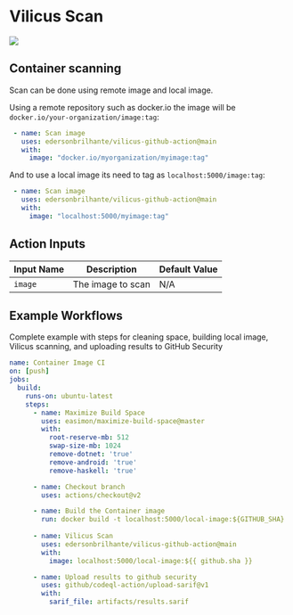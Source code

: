 # Vilicus Scan

<p align="left">
  <a href="https://github.com/edersonbrilhante/vilicus-github-action/releases"><img src="https://img.shields.io/github/v/release/edersonbrilhante/vilicus-github-action"/></a>
</p>

## Container scanning

Scan can be done using remote image and local image. 

Using a remote repository such as docker.io the image will be `docker.io/your-organization/image:tag`:
```yaml
 - name: Scan image
   uses: edersonbrilhante/vilicus-github-action@main
   with:
     image: "docker.io/myorganization/myimage:tag"
```

And to use a local image its need to tag as `localhost:5000/image:tag`:
```yaml
 - name: Scan image
   uses: edersonbrilhante/vilicus-github-action@main
   with:
     image: "localhost:5000/myimage:tag"
```

## Action Inputs

| Input Name | Description | Default Value |
|-----------------|-------------|---------------|
| `image` | The image to scan | N/A |

## Example Workflows 

Complete example with steps for cleaning space, building local image, Vilicus scanning, and uploading results to GitHub Security
```yaml
name: Container Image CI
on: [push]
jobs:
  build:
    runs-on: ubuntu-latest
    steps:
      - name: Maximize Build Space
        uses: easimon/maximize-build-space@master
        with:
          root-reserve-mb: 512
          swap-size-mb: 1024
          remove-dotnet: 'true'
          remove-android: 'true'
          remove-haskell: 'true'

      - name: Checkout branch
        uses: actions/checkout@v2

      - name: Build the Container image
        run: docker build -t localhost:5000/local-image:${GITHUB_SHA} . 
      
      - name: Vilicus Scan
        uses: edersonbrilhante/vilicus-github-action@main
        with:
          image: localhost:5000/local-image:${{ github.sha }}

      - name: Upload results to github security
        uses: github/codeql-action/upload-sarif@v1
        with:
          sarif_file: artifacts/results.sarif
```